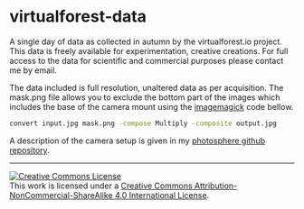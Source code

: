 # virtualforest-data

A single day of data as collected in autumn by the virtualforest.io project. This data is freely available for experimentation, creative creations. For full access to the data for scientific and commercial purposes please contact me by email.

The data included is full resolution, unaltered data as per acquisition. The mask.png file allows you to exclude the bottom part of the images which includes the base of the camera mount using the [imagemagick](https://www.imagemagick.org) code bellow.

```bash
convert input.jpg mask.png -compose Multiply -composite output.jpg

```

A description of the camera setup is given in my [photosphere github repository](https://khufkens.github.io/photosphere).

----

<a rel="license" href="http://creativecommons.org/licenses/by-nc-sa/4.0/"><img alt="Creative Commons License" style="border-width:0" src="https://i.creativecommons.org/l/by-nc-sa/4.0/88x31.png" /></a><br />This work is licensed under a <a rel="license" href="http://creativecommons.org/licenses/by-nc-sa/4.0/">Creative Commons Attribution-NonCommercial-ShareAlike 4.0 International License</a>.